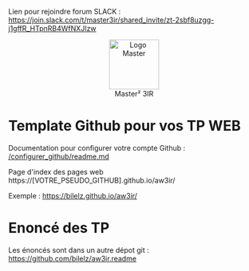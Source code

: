 Lien pour rejoindre forum SLACK : https://join.slack.com/t/master3ir/shared_invite/zt-2sbf8uzgg-j1gffR_HTpnRB4WfNXJIzw



<p align="center">
  <a href="https://galilee.univ-paris13.fr/master/master-ingenierie-innovation-images-reseaux-m3ir/">
     <img src="https://github.com/bilelz/aw3ir/blob/main/galilee.png?raw=true" alt="Logo Master" width=100/>
  </a>  
  <br/>
 Master² 3IR

# Template Github pour vos TP WEB


  Documentation pour configurer votre compte Github : [/configurer_github/readme.md](/configurer_github/readme.md)
  
  Page d'index des pages web https://[VOTRE_PSEUDO_GITHUB].github.io/aw3ir/
  
  Exemple : https://bilelz.github.io/aw3ir/



# Enoncé des TP

Les énoncés sont dans un autre dépot git : https://github.com/bilelz/aw3ir.readme

